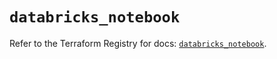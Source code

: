 # `databricks_notebook`

Refer to the Terraform Registry for docs: [`databricks_notebook`](https://registry.terraform.io/providers/databricks/databricks/1.86.0/docs/resources/notebook).
